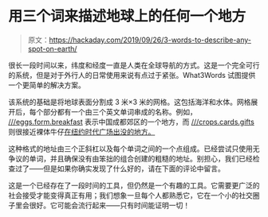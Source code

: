 # 用三个词来描述地球上的任何一个地方

> 原文：<https://hackaday.com/2019/09/26/3-words-to-describe-any-spot-on-earth/>

很长一段时间以来，纬度和经度一直是人类在全球导航的方式。这是一个完全可行的系统，但是对于外行人的日常使用来说有点过于紧张。What3Words 试图提供一个更简单的解决方案。

该系统的基础是将地球表面分割成 3 米×3 米的网格。这包括海洋和水体。网格展开后，每个部分都有一个由三个英文单词串成的名称。例如， [///eggs.form.breakfast](https://what3words.com/eggs.form.breakfast) 表示中国成都郊区的一个地方，而 [///crops.cards.gifts](https://what3words.com/crops.cards.gifts) 则很接近裸体牛仔[在纽约时代广场出没的地方。](https://en.wikipedia.org/wiki/Naked_Cowboy#/media/File:Naked_Cowboy_on_Times_Square.jpg)

这种格式的地址由三个正斜杠以及每个单词之间的一个点组成。已经尝试只使用无争议的单词，并且确保没有由笨拙的组合创建的粗糙的地址。别担心，我们已经检查过了——但是如果你确实发现了什么好的，请在下面的评论中留言。

这是一个已经存在了一段时间的工具，但仍然是一个有趣的工具。它需要更广泛的社会接受才能变得真正有用；我们想象一旦每个人都熟悉它，它在一个小的社交圈子里会很好。它可能会流行起来——只有时间能证明一切！